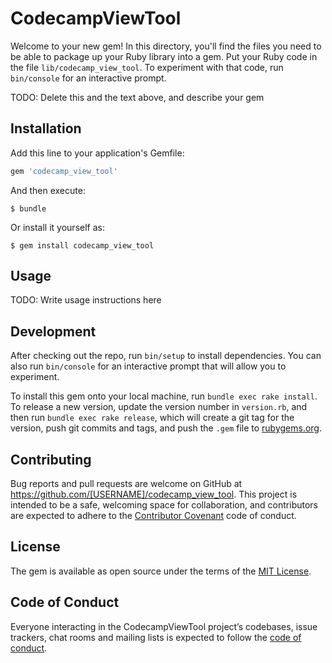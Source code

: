 # CodecampViewTool

Welcome to your new gem! In this directory, you'll find the files you need to be able to package up your Ruby library into a gem. Put your Ruby code in the file `lib/codecamp_view_tool`. To experiment with that code, run `bin/console` for an interactive prompt.

TODO: Delete this and the text above, and describe your gem

## Installation

Add this line to your application's Gemfile:

```ruby
gem 'codecamp_view_tool'
```

And then execute:

    $ bundle

Or install it yourself as:

    $ gem install codecamp_view_tool

## Usage

TODO: Write usage instructions here

## Development

After checking out the repo, run `bin/setup` to install dependencies. You can also run `bin/console` for an interactive prompt that will allow you to experiment.

To install this gem onto your local machine, run `bundle exec rake install`. To release a new version, update the version number in `version.rb`, and then run `bundle exec rake release`, which will create a git tag for the version, push git commits and tags, and push the `.gem` file to [rubygems.org](https://rubygems.org).

## Contributing

Bug reports and pull requests are welcome on GitHub at https://github.com/[USERNAME]/codecamp_view_tool. This project is intended to be a safe, welcoming space for collaboration, and contributors are expected to adhere to the [Contributor Covenant](http://contributor-covenant.org) code of conduct.

## License

The gem is available as open source under the terms of the [MIT License](https://opensource.org/licenses/MIT).

## Code of Conduct

Everyone interacting in the CodecampViewTool project’s codebases, issue trackers, chat rooms and mailing lists is expected to follow the [code of conduct](https://github.com/[USERNAME]/codecamp_view_tool/blob/master/CODE_OF_CONDUCT.md).
